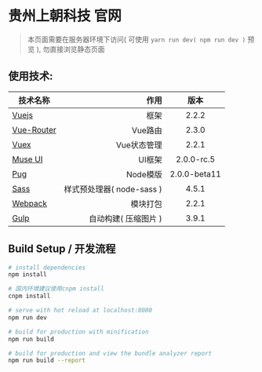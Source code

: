 # 贵州上朝科技 官网

> 本页面需要在服务器环境下访问( 可使用 `yarn run dev( npm run dev )` 预览 ), 勿直接浏览静态页面

## 使用技术:
| 技术名称                                                      | 作用                         |  版本  |
| --------                                                      | -----:                      | :----:  |
| [Vuejs](http://cn.vuejs.org/)                                 | 框架                        |   2.2.2     |
| [Vue-Router](http://router.vuejs.org/zh-cn/)                  | Vue路由                     |  2.3.0 |
| [Vuex](https://vuex.vuejs.org/zh-cn/)                         | Vue状态管理                 |  2.2.1 |
| [Muse UI](https://museui.github.io/#/index)                   | UI框架                      |  2.0.0-rc.5  |
| [Pug](https://pugjs.org/zh-cn/api/getting-started.html)       | Node模版                    |  2.0.0-beta11  |
| [Sass](http://www.sass-zh.com/)                               | 样式预处理器( node-sass )   |  4.5.1  |
| [Webpack](http://webpackdoc.com/)                             | 模块打包                    |  2.2.1  |
| [Gulp](http://www.gulpjs.com.cn/)                             | 自动构建( 压缩图片 )         |  3.9.1  |

## Build Setup / 开发流程

``` bash
# install dependencies
npm install

# 国内环境建议使用cnpm install
cnpm install

# serve with hot reload at localhost:8080
npm run dev

# build for production with minification
npm run build

# build for production and view the bundle analyzer report
npm run build --report
```



